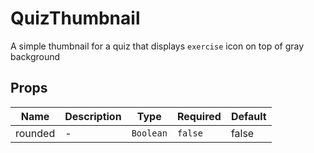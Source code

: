 # QuizThumbnail

A simple thumbnail for a quiz that displays `exercise` icon on top of gray background

## Props

<!-- @vuese:QuizThumbnail:props:start -->
|Name|Description|Type|Required|Default|
|---|---|---|---|---|
|rounded|-|`Boolean`|`false`|false|

<!-- @vuese:QuizThumbnail:props:end -->
